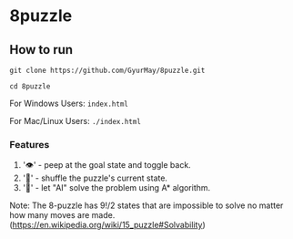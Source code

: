 # 8puzzle

## How to run
```git clone https://github.com/GyurMay/8puzzle.git```

```cd 8puzzle```

For Windows Users: ```index.html```

For Mac/Linux Users: ```./index.html```

### Features
1. '👁'  - peep at the goal state and toggle back.
2. '🔀' - shuffle the puzzle's current state.
3. '🧠' - let "AI" solve the problem using A* algorithm.
 
Note: The 8-puzzle has 9!/2 states that are impossible to solve no matter how many moves are made. (https://en.wikipedia.org/wiki/15_puzzle#Solvability)
